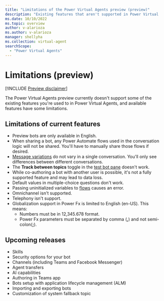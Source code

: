 ```yaml
---
title: "Limitations of the Power Virtual Agents preview (preview)"
description: "Existing features that aren't supported in Power Virtual Agents preview."
ms.date: 10/10/2022
ms.topic: overview
author: v-alarioza
ms.author: v-alarioza
manager: shellyha
ms.collection: virtual-agent
searchScope:
  - "Power Virtual Agents"
---
```


# Limitations (preview)

[!INCLUDE [Preview disclaimer](includes/public-preview-disclaimer.md)]

The Power Virtual Agents preview currently doesn't support some of the existing features you're used to in Power Virtual Agents, and available features have some limitations.

## Limitations of current features

- Preview bots are only available in English.
- When sharing a bot, any Power Automate flows used in the conversation logic will not be shared. You'll have to manually share those flows if desired.  
- [Message variations](authoring-send-message.md#use-message-variations) do not vary in a single conversation. You'll only see differences between different conversations.
- The **Track between topics** toggle in the [test bot pane](authoring-test-bot.md) doesn't work.
- While co-authoring a bot with another user is possible, it's not a fully supported feature and may lead to data loss.
- Default values in multiple-choice questions don't work.
- Passing uninitialized variables to [flows](advanced-flow.md) causes an error.
- Omnichannel isn't supported.
- Telephony isn't support.
- Globalization support in Power Fx is limited to English (en-US). This means:
  <!-- FIXME: what are the number format requirements? -->
  - Numbers must be in 12,345.678 format.
  - Power Fx parameters must be separated by comma (**,**) and not semi-colon(**;**).

## Upcoming releases

- Skills
- Security options for your bot
- Channels (including Teams and Facebook Messenger)
- Agent transfers
- AI capabilities
- Authoring in Teams app
- Bots setup with application lifecycle management (ALM)
- Importing and exporting bots
- Customization of system fallback topic
